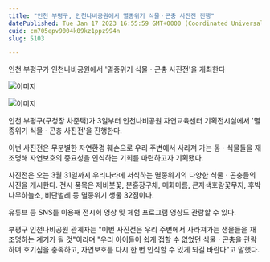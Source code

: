 ```yaml
---
title: "인천 부평구, 인천나비공원에서 멸종위기 식물ㆍ곤충 사진전 진행"
datePublished: Tue Jan 17 2023 16:55:59 GMT+0000 (Coordinated Universal Time)
cuid: cm705epv9004k09kz1ppz994n
slug: 5103

---
```



인천 부평구가 인천나비공원에서 '멸종위기 식물ㆍ곤충 사진전'을 개최한다

![이미지](https://cdn.hashnode.com/res/hashnode/image/upload/v1739258167543/8174b548-fb97-4e80-ab6c-d6d15c7fb22e.jpeg)

![이미지](https://cdn.hashnode.com/res/hashnode/image/upload/v1739258169709/bedbb138-de88-48f6-a0fa-335fb9505841.jpeg)

인천 부평구(구청장 차준택)가 3일부터 인천나비공원 자연교육센터 기획전시실에서 '멸종위기 식물ㆍ곤충 사진전'을 진행한다.

이번 사진전은 무분별한 자연환경 훼손으로 우리 주변에서 사라져 가는 동ㆍ식물들을 재조명해 자연보호의 중요성을 인식하는 기회를 마련하고자 기획됐다.

사진전은 오는 3월 31일까지 우리나라에 서식하는 멸종위기의 다양한 식물ㆍ곤충들의 사진을 게시한다. 전시 품목은 제비붓꽃, 분홍장구채, 매화마름, 큰자색호랑꽃무지, 후박나무하늘소, 비단벌레 등 멸종위기 생물 32점이다.

유튜브 등 SNS를 이용해 전시회 영상 및 체험 프로그램 영상도 관람할 수 있다.

부평구 인천나비공원 관계자는 "이번 사진전은 우리 주변에서 사라져가는 생물들을 재조명하는 계기가 될 것"이라며 "우리 아이들이 쉽게 접할 수 없었던 식물ㆍ곤충을 관람하며 호기심을 충족하고, 자연보호를 다시 한 번 인식할 수 있게 되길 바란다"고 말했다.